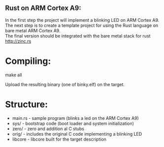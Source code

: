 ## Rust on ARM Cortex A9:

In the first step the project will implement a blinking LED on ARM Cortex A9. <br />
The next step is to create a template project for using the Rust language on bare metal ARM Cortex A9. <br />
The final version should be integrated with the bare metal stack for rust http://zinc.rs

# Compiling:
make all

Upload the resulting binary (one of binky.elf) on the target.

# Structure:
  * main.rs - sample program (blinks a led on the ARM Cortex A9)
  * sys/ - bootstrap code (boot loader and system initialization)
  * zero/ - zero and addition al C stubs
  * orig/ - includes the original C code implementing a blinking LED
  * libcore - libcore built for the target description
